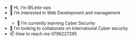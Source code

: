 - 👋 Hi, I’m @Leite-ops
- 👀 I’m interested in Web Development and management
- - 🌱 I’m currently learning Cyber Security
- 💞️ I’m looking to collaborate on International Cyber security
- 📫 How to reach me 0796227295
<!---
Leite-ops/Leite-ops is a ✨ special ✨ repository because its `README.md` (this file) appears on your GitHub profile.
You can click the Preview link to take a look at your changes.
--->
